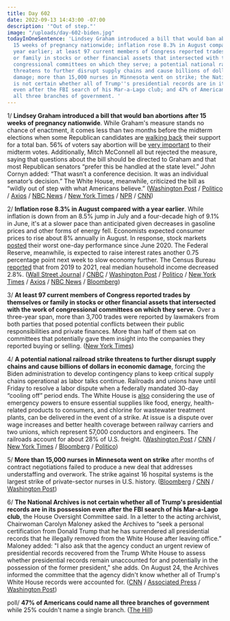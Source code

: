```yaml
---
title: Day 602
date: 2022-09-13 14:43:00 -07:00
description: '"Out of step."'
image: "/uploads/day-602-biden.jpg"
todayInOneSentence: 'Lindsey Graham introduced a bill that would ban abortions after
  15 weeks of pregnancy nationwide; inflation rose 8.3% in August compared with a
  year earlier; at least 97 current members of Congress reported trades by themselves
  or family in stocks or other financial assets that intersected with the work of
  congressional committees on which they serve; a potential national railroad strike
  threatens to further disrupt supply chains and cause billions of dollars in economic
  damage; more than 15,000 nurses in Minnesota went on strike; the National Archives
  is not certain whether all of Trump''s presidential records are in its possession
  even after the FBI search of his Mar-a-Lago club; and 47% of Americans could name
  all three branches of government. '
---
```


1/ **Lindsey Graham introduced a bill that would ban abortions after 15 weeks of pregnancy nationwide**. While Graham's measure stands no chance of enactment, it comes less than two months before the midterm elections when some Republican candidates are [walking back](https://www.nbcnews.com/politics/2022-election/republicans-tried-sidestep-issue-abortion-now-seeking-reset-rcna47415) their support for a total ban. 56% of voters say abortion will be [very important](https://www.pewresearch.org/politics/2022/08/23/abortion-rises-in-importance-as-a-voting-issue-driven-by-democrats/) to their midterm votes. Additionally, Mitch McConnell all but rejected the measure, saying that questions about the bill should be directed to Graham and that most Republican senators “prefer this be handled at the state level.” John Cornyn added: “That wasn’t a conference decision. It was an individual senator’s decision.” The White House, meanwhile, criticized the bill as “wildly out of step with what Americans believe.” *‌*([Washington Post](https://www.washingtonpost.com/politics/2022/09/13/abortion-graham-republicans-nationwide-ban/) / [Politico](https://www.politico.com/news/2022/09/13/grahams-abortion-ban-senate-gop-00056423) / [Axios](https://www.axios.com/2022/09/13/lindsey-graham-national-abortion-restrictions-bill) / [NBC News](https://www.nbcnews.com/politics/congress/sen-graham-introduces-bill-ban-abortion-nationwide-15-weeks-rcna47530) / [New York Times](https://www.nytimes.com/2022/09/13/us/politics/lindsey-graham-abortion.html) / [NPR](https://www.npr.org/2022/09/13/1122700975/gop-sen-lindsey-graham-introduces-15-week-abortion-ban-in-the-senate) / [CNN](https://www.cnn.com/2022/09/13/politics/lindsey-graham-abortion-15-week-ban/index.html))

2/ **Inflation rose 8.3% in August compared with a year earlier**. While inflation is down from an 8.5% jump in July and a four-decade high of 9.1% in June, it's at a slower pace than anticipated given decreases in gasoline prices and other forms of energy fell. Economists expected consumer prices to rise about 8% annually in August. In response, stock markets [posted](https://www.nytimes.com/2022/09/13/business/markets-inflation-stocks.html?smid=nytcore-ios-share&referringSource=articleShare) their worst one-day performance since June 2020. The Federal Reserve, meanwhile, is expected to raise interest rates another 0.75 percentage point next week to slow economy further. The Census Bureau [reported](https://www.wsj.com/articles/u-s-incomes-were-flat-last-year-census-figures-show-11663079099?mod=hp_lead_pos2) that from 2019 to 2021, real median household income decreased 2.8%. ([Wall Street Journal](https://www.wsj.com/articles/us-inflation-august-2022-consumer-price-index-11663017630?mod=hp_lead_pos2) / [CNBC](https://www.cnbc.com/2022/09/13/inflation-rose-0point1percent-in-august-even-with-sharp-drop-in-gas-prices.html) / [Washington Post](https://www.washingtonpost.com/business/2022/09/13/inflation-cpi-august-fed/) / [Politico](https://www.politico.com/news/2022/09/13/inflation-falls-2nd-straight-month-gas-costs-00056314) / [New York Times](https://www.nytimes.com/live/2022/09/13/business/inflation-cpi-report) / [Axios](https://www.axios.com/2022/09/13/august-cpi-inflation-report) / [NBC News](https://www.nbcnews.com/business/economy/inflation-august-2022-consumer-prices-of-food-gas-rcna47291) / [Bloomberg](https://www.bloomberg.com/news/articles/2022-09-13/fed-seen-being-aggressive-for-longer-after-us-inflation-surprise?srnd=premium-canada&sref=MIBMEEoj))

3/ **At least 97 current members of Congress reported trades by themselves or family in stocks or other financial assets that intersected with the work of congressional committees on which they serve**. Over a three-year span, more than 3,700 trades were reported by lawmakers from both parties that posed potential conflicts between their public responsibilities and private finances. More than half of them sat on committees that potentially gave them insight into the companies they reported buying or selling. ([New York Times](https://www.nytimes.com/interactive/2022/09/13/us/politics/congress-stock-trading-investigation.html))

4/ **A potential national railroad strike threatens to further disrupt supply chains and cause billions of dollars in economic damage**, forcing the Biden administration to develop contingency plans to keep critical supply chains operational as labor talks continue. Railroads and unions have until Friday to resolve a labor dispute when a federally mandated 30-day “cooling off” period ends. The White House is [also](https://www.bloomberg.com/news/articles/2022-09-13/white-house-is-pushing-unions-rail-companies-to-avoid-strike?srnd=premium&sref=MIBMEEoj) considering the use of emergency powers to ensure essential supplies like food, energy, health-related products to consumers, and chlorine for wastewater treatment plants, can be delivered in the event of a strike. At issue is a dispute over wage increases and better health coverage between railway carriers and two unions, which represent 57,000 conductors and engineers. The railroads account for about 28% of U.S. freight. ([Washington Post](https://www.washingtonpost.com/business/2022/09/13/rail-strike-railroad-shutdown-biden/) / [CNN](https://www.cnn.com/2022/09/13/politics/possible-rail-strike-white-house-contingencies/index.html) / [New York Times](https://www.nytimes.com/2022/09/12/business/economy/freight-railroad-strike.html) / [Bloomberg](https://www.bloomberg.com/news/articles/2022-09-13/ending-the-railroad-labor-fight-deal-strike-delay-or-congress?srnd=premium&sref=MIBMEEoj) / [Politico](https://www.politico.com/newsletters/power-switch/2022/09/12/strike-could-send-coal-off-the-rails-00056188))

5/ **More than 15,000 nurses in Minnesota went on strike** after months of contract negotiations failed to produce a new deal that addresses understaffing and overwork. The strike against 16 hospital systems is the largest strike of private-sector nurses in U.S. history. ([Bloomberg](https://www.bloomberg.com/news/articles/2022-09-12/thousands-of-nurses-strike-in-minnesota-citing-staff-shortages?sref=MIBMEEoj) / [CNN](https://www.cnn.com/2022/09/12/business/minnesota-nurses-strike/index.html) / [Washington Post](https://www.washingtonpost.com/business/2022/09/12/minnesota-nurses-strike/))

6/ **The National Archives is not certain whether all of Trump's presidential records are in its possession even after the FBI search of his Mar-a-Lago club**, the House Oversight Committee said. In a letter to the acting archivist, Chairwoman Carolyn Maloney asked the Archives to “seek a personal certification from Donald Trump that he has surrendered all presidential records that he illegally removed from the White House after leaving office.” Maloney added: "I also ask that the agency conduct an urgent review of presidential records recovered from the Trump White House to assess whether presidential records remain unaccounted for and potentially in the possession of the former president," she adds. On August 24, the Archives informed the committee that the agency didn't know whether all of Trump's White House records were accounted for. ([CNN](https://www.cnn.com/2022/09/13/politics/house-oversight-committee-trump-national-archives/index.html) / [Associated Press](https://apnews.com/article/donald-trump-mar-a-lago-carolyn-maloney-congress-government-and-politics-5eddf3738732cbed53f2fa439c43b84f) / [Washington Post](https://www.washingtonpost.com/politics/2022/09/13/trump-documents-oversight-archives/))

poll/ **47% of Americans could name all three branches of government** while 25% couldn't name a single branch. ([The Hill](https://thehill.com/changing-america/enrichment/education/3640520-less-than-half-of-americans-can-name-all-three-branches-of-government-survey-finds/))

